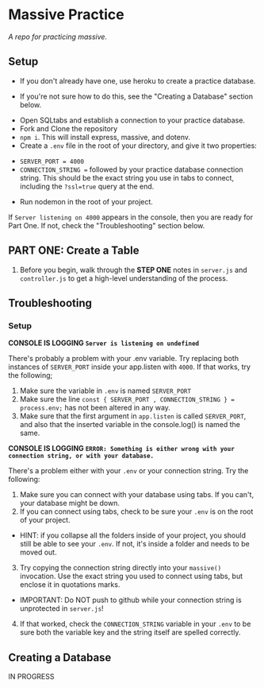 # Massive Practice

*A repo for practicing massive.*

## Setup

- If you don't already have one, use heroku to create a practice database.
* If you're not sure how to do this, see the "Creating a Database" section below.
- Open SQLtabs and establish a connection to your practice database.
- Fork and Clone the repository
- `npm i`. This will install express, massive, and dotenv.
- Create a `.env` file in the root of your directory, and give it two properties:
* `SERVER_PORT = 4000`
* `CONNECTION_STRING =` followed by your practice database connection string. This should be the exact string you use in tabs to connect, including the `?ssl=true` query at the end.
- Run nodemon in the root of your project.

If `Server listening on 4000` appears in the console, then you are ready for Part One. If not, check the "Troubleshooting" section below.

## PART ONE: Create a Table

1. Before you begin, walk through the **STEP ONE** notes in `server.js` and `controller.js` to get a high-level understanding of the process.



## Troubleshooting

### Setup

**CONSOLE IS LOGGING `Server is listening on undefined`**

There's probably a problem with your .env variable. Try replacing both instances of `SERVER_PORT` inside your app.listen with `4000`. If that works, try the following;

1. Make sure the variable in `.env` is named `SERVER_PORT`
2. Make sure the line `const { SERVER_PORT , CONNECTION_STRING } = process.env;` has not been altered in any way.
3. Make sure that the first argument in `app.listen` is called `SERVER_PORT`, and also that the inserted variable in the console.log() is named the same.

**CONSOLE IS LOGGING `ERROR: Something is either wrong with your connection string, or with your database.`**

There's a problem either with your `.env` or your connection string. Try the following:

1. Make sure you can connect with your database using tabs. If you can't, your database might be down. 
2. If you can connect using tabs, check to be sure your `.env` is on the root of your project. 
* HINT: if you collapse all the folders inside of your project, you should still be able to see your `.env`. If not, it's inside a folder and needs to be moved out.
3. Try copying the connection string directly into your `massive()` invocation. Use the exact string you used to connect using tabs, but enclose it in quotations marks. 
* IMPORTANT: Do NOT push to github while your connection string is unprotected in `server.js`!
4. If that worked, check the `CONNECTION_STRING` variable in your `.env` to be sure both the variable key and the string itself are spelled correctly.


## Creating a Database

IN PROGRESS